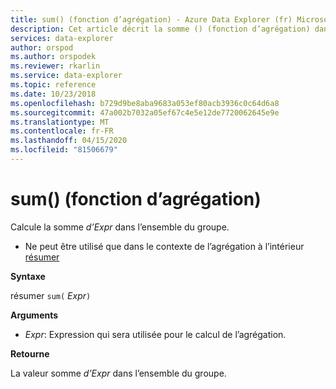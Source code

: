 ```yaml
---
title: sum() (fonction d’agrégation) - Azure Data Explorer (fr) Microsoft Docs
description: Cet article décrit la somme () (fonction d’agrégation) dans Azure Data Explorer.
services: data-explorer
author: orspod
ms.author: orspodek
ms.reviewer: rkarlin
ms.service: data-explorer
ms.topic: reference
ms.date: 10/23/2018
ms.openlocfilehash: b729d9be8aba9683a053ef80acb3936c0c64d6a8
ms.sourcegitcommit: 47a002b7032a05ef67c4e5e12de7720062645e9e
ms.translationtype: MT
ms.contentlocale: fr-FR
ms.lasthandoff: 04/15/2020
ms.locfileid: "81506679"
---
```

# <a name="sum-aggregation-function"></a>sum() (fonction d’agrégation)

Calcule la somme *d’Expr* dans l’ensemble du groupe. 

* Ne peut être utilisé que dans le contexte de l’agrégation à l’intérieur [résumer](summarizeoperator.md)

**Syntaxe**

résumer `sum(` *Expr*`)`

**Arguments**

* *Expr*: Expression qui sera utilisée pour le calcul de l’agrégation. 

**Retourne**

La valeur somme *d’Expr* dans l’ensemble du groupe.
 